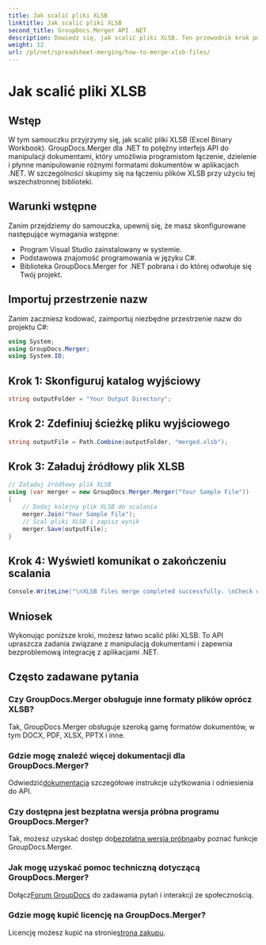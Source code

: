 ```yaml
---
title: Jak scalić pliki XLSB
linktitle: Jak scalić pliki XLSB
second_title: GroupDocs.Merger API .NET
description: Dowiedz się, jak scalić pliki XLSB. Ten przewodnik krok po kroku upraszcza zadania związane z manipulacją dokumentami.
weight: 12
url: /pl/net/spreadsheet-merging/how-to-merge-xlsb-files/
---
```


# Jak scalić pliki XLSB

## Wstęp
W tym samouczku przyjrzymy się, jak scalić pliki XLSB (Excel Binary Workbook). GroupDocs.Merger dla .NET to potężny interfejs API do manipulacji dokumentami, który umożliwia programistom łączenie, dzielenie i płynne manipulowanie różnymi formatami dokumentów w aplikacjach .NET. W szczególności skupimy się na łączeniu plików XLSB przy użyciu tej wszechstronnej biblioteki.
## Warunki wstępne
Zanim przejdziemy do samouczka, upewnij się, że masz skonfigurowane następujące wymagania wstępne:
- Program Visual Studio zainstalowany w systemie.
- Podstawowa znajomość programowania w języku C#.
- Biblioteka GroupDocs.Merger for .NET pobrana i do której odwołuje się Twój projekt.
  

## Importuj przestrzenie nazw
Zanim zaczniesz kodować, zaimportuj niezbędne przestrzenie nazw do projektu C#:
```csharp
using System; 
using GroupDocs.Merger;
using System.IO;
```
## Krok 1: Skonfiguruj katalog wyjściowy
```csharp
string outputFolder = "Your Output Directory";
```
## Krok 2: Zdefiniuj ścieżkę pliku wyjściowego
```csharp
string outputFile = Path.Combine(outputFolder, "merged.xlsb");
```
## Krok 3: Załaduj źródłowy plik XLSB
```csharp
// Załaduj źródłowy plik XLSB
using (var merger = new GroupDocs.Merger.Merger("Your Sample File"))
{
    // Dodaj kolejny plik XLSB do scalania
    merger.Join("Your Sample File");
    // Scal pliki XLSB i zapisz wynik
    merger.Save(outputFile);
}
```
## Krok 4: Wyświetl komunikat o zakończeniu scalania
```csharp
Console.WriteLine("\nXLSB files merge completed successfully. \nCheck output in {0}", outputFolder);
```

## Wniosek
Wykonując poniższe kroki, możesz łatwo scalić pliki XLSB. To API upraszcza zadania związane z manipulacją dokumentami i zapewnia bezproblemową integrację z aplikacjami .NET.

## Często zadawane pytania
### Czy GroupDocs.Merger obsługuje inne formaty plików oprócz XLSB?
Tak, GroupDocs.Merger obsługuje szeroką gamę formatów dokumentów, w tym DOCX, PDF, XLSX, PPTX i inne.
### Gdzie mogę znaleźć więcej dokumentacji dla GroupDocs.Merger?
 Odwiedzić[dokumentacja](https://tutorials.groupdocs.com/merger/net/) szczegółowe instrukcje użytkowania i odniesienia do API.
### Czy dostępna jest bezpłatna wersja próbna programu GroupDocs.Merger?
 Tak, możesz uzyskać dostęp do[bezpłatna wersja próbna](https://releases.groupdocs.com/)aby poznać funkcje GroupDocs.Merger.
### Jak mogę uzyskać pomoc techniczną dotyczącą GroupDocs.Merger?
 Dołącz[Forum GroupDocs](https://forum.groupdocs.com/c/merger/32) do zadawania pytań i interakcji ze społecznością.
### Gdzie mogę kupić licencję na GroupDocs.Merger?
 Licencję możesz kupić na stronie[strona zakupu](https://purchase.groupdocs.com/buy).